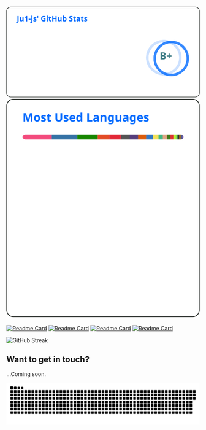 ![Stats](assets/stats.svg)
![Top Languages](assets/top-langs.svg)

[![Readme Card](https://g-r-s.vercel.app/api/pin/?username=Ju1-js&repo=25th-hour-dynamic&show_icons=true&theme=transparent&border_radius=10&border_color=0A0F0B)](https://github.com/Ju1-js/25th-hour-dynamic)
[![Readme Card](https://g-r-s.vercel.app/api/pin/?username=Ju1-js&repo=Ju1-js.github.io&show_icons=true&theme=transparent&border_radius=10&border_color=0A0F0B)](https://github.com/Ju1-js/Ju1-js.github.io)
[![Readme Card](https://g-r-s.vercel.app/api/pin/?username=Ju1-js&repo=Vercel-Troll-Site&show_icons=true&theme=transparent&border_radius=10&border_color=0A0F0B)](https://github.com/Ju1-js/Vercel-Troll-Site)
[![Readme Card](https://g-r-s.vercel.app/api/pin/?username=Ju1-js&repo=discord-webhook&show_icons=true&theme=transparent&border_radius=10&border_color=0A0F0B)](https://github.com/Ju1-js/discord-webhook)

![GitHub Streak](https://streak-stats.demolab.com?user=Ju1-js&theme=transparent&mode=weekly&border=0A0F0B)

## Want to get in touch?
<!--[![Discord Badge](https://img.shields.io/badge/Discord-5865F2?style=for-the-badge&logo=discord&logoColor=white)](https://discord.com/users/427493897225109504)-->
...Coming soon.

<picture>
  <source media="(prefers-color-scheme: dark)" srcset="assets/github-contribution-grid-snake-dark.svg" />
  <source media="(prefers-color-scheme: light)" srcset="assets/github-contribution-grid-snake.svg" />
  <img alt="github-snake" src="assets/github-contribution-grid-snake.svg" />
</picture>
